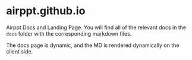 # airppt.github.io


Airppt Docs and Landing Page. You will find all of the relevant docs in the `docs` folder with the corresponding markdown files.

The docs page is dynamic, and the MD is rendered dynamically on the client side.
